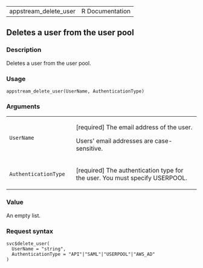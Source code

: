 <table style="width: 100%;">
<tbody>
<tr class="odd">
<td>appstream_delete_user</td>
<td style="text-align: right;">R Documentation</td>
</tr>
</tbody>
</table>

## Deletes a user from the user pool

### Description

Deletes a user from the user pool.

### Usage

    appstream_delete_user(UserName, AuthenticationType)

### Arguments

<table>
<colgroup>
<col style="width: 35%" />
<col style="width: 65%" />
</colgroup>
<tbody>
<tr class="odd">
<td><code id="appstream_delete_user_:_UserName">UserName</code></td>
<td><p>[required] The email address of the user.</p>
<p>Users' email addresses are case-sensitive.</p></td>
</tr>
<tr class="even">
<td><code
id="appstream_delete_user_:_AuthenticationType">AuthenticationType</code></td>
<td><p>[required] The authentication type for the user. You must specify
USERPOOL.</p></td>
</tr>
</tbody>
</table>

### Value

An empty list.

### Request syntax

    svc$delete_user(
      UserName = "string",
      AuthenticationType = "API"|"SAML"|"USERPOOL"|"AWS_AD"
    )
